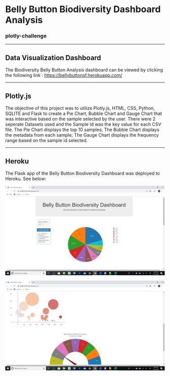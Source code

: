 # Belly Button Biodiversity Dashboard Analysis

### plotly-challenge

---
## Data Visualization Dashboard

The Biodiversity Belly Button Analysis dashboard can be viewed by clicking the following link : https://bellybuttonsf.herokuapp.com/

---
## Plotly.js

The objective of this project was to utilize Plotly.js, HTML, CSS, Python, SQLITE and Flask to create a Pie Chart, Bubble Chart and Gauge Chart that was interactive based on the sample selected by the user. There were 2 seperate Datasets used and the Sample Id was the key value for each CSV file. The Pie Chart displays the top 10 samples; The Bubble Chart displays the metadata from each sample; The Gauge Chart displays the frequency range based on the sample id selected.

---
## Heroku

The Flask app of the Belly Button Biodiversity Dashboard was deployed to Heroku. See below:

![Belly Button Biodiversity Pie Chart](Images/Chart1.png)

![Belly Button Biodiversity Bubble & Gauge Charts](Images/Chart2.png)